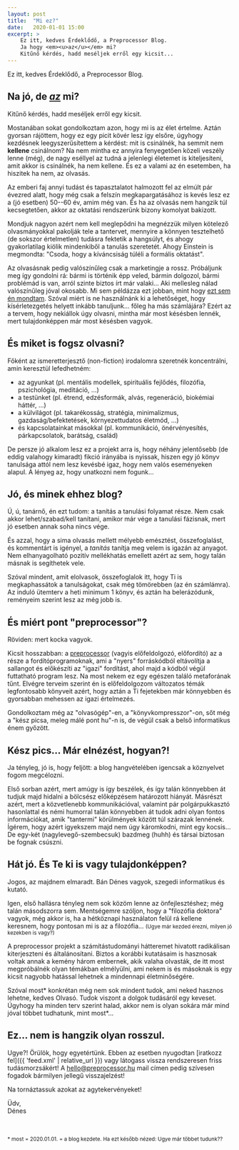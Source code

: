 ```yaml
---
layout: post
title:  "Mi ez?"
date:   2020-01-01 15:00
excerpt: >
    Ez itt, kedves Érdeklődő, a Preprocessor Blog.
    Ja hogy <em><u>az</u></em> mi?
    Kitűnő kérdés, hadd meséljek erről egy kicsit...
---
```


Ez itt, kedves Érdeklődő, a Preprocessor Blog.

## Na jó, de <em><u>az</u></em> mi?

Kitűnő kérdés, hadd meséljek erről egy kicsit.

Mostanában sokat gondolkoztam azon, hogy mi is az élet értelme.
Aztán gyorsan rájöttem, hogy ez egy picit kövér lesz így elsőre, úgyhogy kezdésnek leegyszerűsítettem a kérdést: mit is csinálnék, ha semmit nem **kellene** csinálnom?
Na nem mintha ez annyira fenyegetően közeli veszély lenne (még), de nagy eséllyel az tudná a jelenlegi életemet is kiteljesíteni, amit akkor is csinálnék, ha nem kellene.
És ez a valami az én esetemben, ha hiszitek ha nem, az olvasás.

Az emberi faj annyi tudást és tapasztalatot halmozott fel az elmúlt pár évezred alatt, hogy még csak a felszín megkapargatásához is kevés lesz ez a (jó esetben) 50--60 év, amim még van.
És ha az olvasás nem hangzik túl kecsegtetően, akkor az oktatási rendszerünk bizony komolyat bakizott.

Mondjuk nagyon azért nem kell meglepődni ha megnézzük milyen kötelező olvasmányokkal pakolják tele a tantervet, mennyire a könnyen tesztelhető (de sokszor értelmetlen) tudásra fektetik a hangsúlyt, és ahogy gyakorlatilag kiölik mindenkiből a tanulás szeretetét.
Ahogy Einstein is megmondta: "Csoda, hogy a kíváncsiság túléli a formális oktatást".

Az olvasásnak pedig valószínűleg csak a marketingje a rossz.
Próbáljunk meg így gondolni rá: bármi is történik épp veled, bármin dolgozol, bármi problémád is van, arról szinte biztos írt már valaki... Aki mellesleg nálad valószínűleg jóval okosabb.
Mi sem példázza ezt jobban, mint hogy [ezt sem én mondtam](https://ryanholiday.net/how-to-read-more-a-lot-more/).
Szóval miért is ne használnánk ki a lehetőséget, hogy kísérletezgetés helyett inkább tanuljunk... főleg ha más számlájára?
Ezért az a tervem, hogy nekiállok úgy olvasni, mintha már most késésben lennék, mert tulajdonképpen már most késésben vagyok.


## És miket is fogsz olvasni?

Főként az ismeretterjesztő (non-fiction) irodalomra szeretnék koncentrálni, amin keresztül lefedhetném:

- az agyunkat (pl. mentális modellek, spirituális fejlődés, filozófia, pszichológia, meditáció, ...)
- a testünket (pl. étrend, edzésformák, alvás, regeneráció, biokémiai háttér, ...)
- a külvilágot (pl. takarékosság, stratégia, minimalizmus, gazdaság/befektetések, környezettudatos életmód, ...)
- és kapcsolatainkat másokkal (pl. kommunikáció, önérvényesítés, párkapcsolatok, barátság, család)

De persze jó alkalom lesz ez a projekt arra is, hogy néhány jelentősebb (de eddig valahogy kimaradt) fikció irányába is nyissak, hiszen egy jó könyv tanulsága attól nem lesz kevésbé igaz, hogy nem valós eseményeken alapul.
A lényeg az, hogy unatkozni nem fogunk...


## Jó, és minek ehhez blog?

Ú, ú, tanárnő, én ezt tudom: a tanítás a tanulási folyamat része.
Nem csak akkor lehet/szabad/kell tanítani, amikor már vége a tanulási fázisnak, mert jó esetben annak soha nincs vége.

És azzal, hogy a sima olvasás mellett mélyebb emésztést, összefoglalást, és kommentárt is igényel, a _tanítás_ tanítja meg velem is igazán az anyagot.
Nem elhanyagolható pozitív mellékhatás emellett azért az sem, hogy talán másnak is segíthetek vele.

Szóval mindent, amit elolvasok, összefoglalok itt, hogy Ti is megkaphassátok a tanulságokat, csak még tömörebben (az én számlámra).
Az induló ütemterv a heti minimum 1 könyv, és aztán ha belerázódunk, reményeim szerint lesz az még jobb is.


## És miért pont "preprocessor"?

Röviden: mert kocka vagyok.

Kicsit hosszabban: a [preprocessor](https://hu.wikipedia.org/wiki/C_el%C5%91ford%C3%ADt%C3%B3) (vagyis előfeldolgozó, előfordító) az a része a fordítóprogramoknak, ami a "nyers" forráskódból eltávolítja a sallangot és előkészíti az "igazi" fordítást, ahol majd a kódból végül futtatható program lesz.
Na most nekem ez egy egészen találó metaforának tűnt.
Elvégre terveim szerint én is előfeldolgozom változatos témák legfontosabb könyveit azért, hogy aztán a Ti fejetekben már könnyebben és gyorsabban mehessen az igazi értelmezés.

Gondolkoztam még az "olvasógép"-en, a "könyvkompresszor"-on, sőt még a "kész picsa, meleg málé pont hu"-n is, de végül csak a belső informatikus énem győzött.


## Kész pics... Már elnézést, hogyan?!

Ja tényleg, jó is, hogy feljött: a blog hangvételében igencsak a köznyelvet fogom megcélozni.

Első sorban azért, mert amúgy is így beszélek, és így talán könnyebben át tudjuk majd hidalni a bölcsész előképzésem határozott hiányát.
Másrészt azért, mert a közvetlenebb kommunikációval, valamint pár polgárpukkasztó hasonlattal és némi humorral talán könnyebben át tudok adni olyan fontos információkat, amik "tantermi" körülmények között túl szárazak lennének.
Ígérem, hogy azért igyekszem majd nem úgy káromkodni, mint egy kocsis... De egy-két (nagylevegő-szembecsuk) bazdmeg (huhh) és társai biztosan be fognak csúszni.


## Hát jó. És Te ki is vagy tulajdonképpen?

Jogos, az majdnem elmaradt. Bán Dénes vagyok, szegedi informatikus és kutató.

Igen, első hallásra tényleg nem sok közöm lenne az önfejlesztéshez; még talán másodszorra sem.
Mentségemre szóljon, hogy a "filozófia doktora" vagyok, még akkor is, ha a hétköznapi használaton felül rá kellene keresnem, hogy pontosan mi is az a filozófia...
<small>(Ugye már kezded érezni, milyen jó kezekben is vagy?)</small>

A preprocessor projekt a számítástudományi hátteremet hivatott radikálisan kiterjeszteni és általánosítani.
Biztos a korábbi kutatásaim is hasznosak voltak annak a kemény három embernek, akik valaha olvasták, de itt most megpróbálnék olyan témákban elmélyülni, ami nekem is és másoknak is egy kicsit nagyobb hatással lehetnek a mindennapi életminőségére.

Szóval most* konkrétan még nem sok mindent tudok, ami neked hasznos lehetne, kedves Olvasó.
Tudok viszont a dolgok tudásáról egy keveset.
Úgyhogy ha minden terv szerint halad, akkor nem is olyan sokára már mind jóval többet tudhatunk, mint most*...


## Ez... nem is hangzik olyan rosszul.

Ugye?! Örülök, hogy egyetértünk.
Ebben az esetben nyugodtan [iratkozz fel]({{ 'feed.xml' | relative_url }}) vagy látogass vissza rendszeresen friss tudásmorzsákért!
A [hello@preprocessor.hu](mailto:hello@preprocessor.hu) mail címen pedig szívesen fogadok bármilyen jellegű visszajelzést!

Na tornáztassuk azokat az agytekervényeket!

Üdv, <br />
Dénes

<br />
<br />
<small>* most = 2020.01.01. = a blog kezdete. Ha ezt később nézed: Ugye már többet tudunk??</small>